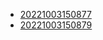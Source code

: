 - [20221003150877](/zet/20221003150877/README.md)
- [20221003150879](/zet/20221003150879/README.md)
